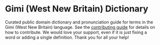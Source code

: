 
# Gimi (West New Britain) Dictionary

Curated public domain dictionary and pronunciation guide for terms in the Gimi (West New Britain) language. See the [contributing guide](https://github.com/drumworkteam/term/blob/make/.github/contributing.md) for details on how to contribute. We would love your support, even if it is just fixing a word or adding a single definition. Thank you for all your help!